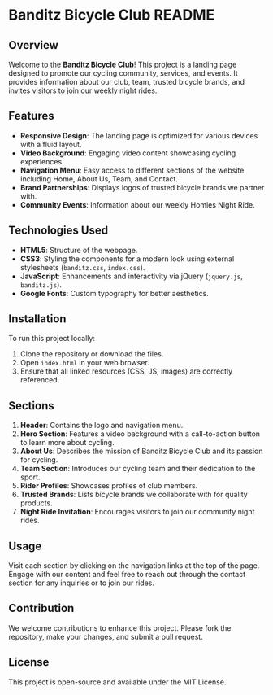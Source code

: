 # Banditz Bicycle Club README

## Overview
Welcome to the **Banditz Bicycle Club**! This project is a landing page designed to promote our cycling community, services, and events. It provides information about our club, team, trusted bicycle brands, and invites visitors to join our weekly night rides.

## Features
- **Responsive Design**: The landing page is optimized for various devices with a fluid layout.
- **Video Background**: Engaging video content showcasing cycling experiences.
- **Navigation Menu**: Easy access to different sections of the website including Home, About Us, Team, and Contact.
- **Brand Partnerships**: Displays logos of trusted bicycle brands we partner with.
- **Community Events**: Information about our weekly Homies Night Ride.

## Technologies Used
- **HTML5**: Structure of the webpage.
- **CSS3**: Styling the components for a modern look using external stylesheets (`banditz.css`, `index.css`).
- **JavaScript**: Enhancements and interactivity via jQuery (`jquery.js`, `banditz.js`).
- **Google Fonts**: Custom typography for better aesthetics.

## Installation
To run this project locally:
1. Clone the repository or download the files.
2. Open `index.html` in your web browser.
3. Ensure that all linked resources (CSS, JS, images) are correctly referenced.

## Sections
1. **Header**: Contains the logo and navigation menu.
2. **Hero Section**: Features a video background with a call-to-action button to learn more about cycling.
3. **About Us**: Describes the mission of Banditz Bicycle Club and its passion for cycling.
4. **Team Section**: Introduces our cycling team and their dedication to the sport.
5. **Rider Profiles**: Showcases profiles of club members.
6. **Trusted Brands**: Lists bicycle brands we collaborate with for quality products.
7. **Night Ride Invitation**: Encourages visitors to join our community night rides.

## Usage
Visit each section by clicking on the navigation links at the top of the page. Engage with our content and feel free to reach out through the contact section for any inquiries or to join our rides.

## Contribution
We welcome contributions to enhance this project. Please fork the repository, make your changes, and submit a pull request.

## License
This project is open-source and available under the MIT License. 
